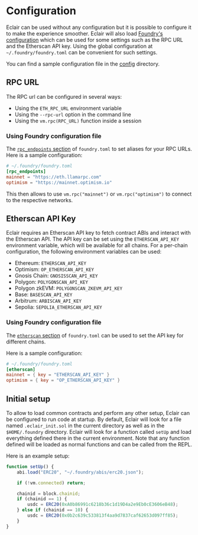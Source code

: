 # Configuration

Eclair can be used without any configuration but it is possible to configure it to make the experience smoother.
Eclair will also load [Foundry's configuration](https://book.getfoundry.sh/reference/config/overview) which can be used for some settings such as the RPC URL and the Etherscan API key.
Using the global configuration at `~/.foundry/foundry.toml` can be convenient for such settings.

You can find a sample configuration file in the [config](https://github.com/eclair-cash/eclair/blob/master/config/foundry.toml) directory.

## RPC URL

The RPC url can be configured in several ways:

- Using the `ETH_RPC_URL` environment variable
- Using the `--rpc-url` option in the command line
- Using the `vm.rpc(RPC_URL)` function inside a session

### Using Foundry configuration file

The [`rpc_endpoints` section](https://book.getfoundry.sh/reference/config/testing#rpc_endpoints) of `foundry.toml` to set aliases for your RPC URLs.
Here is a sample configuration:

```toml
# ~/.foundry/foundry.toml
[rpc_endpoints]
mainnet = "https://eth.llamarpc.com"
optimism = "https://mainnet.optimism.io"
```

This then allows to use `vm.rpc("mainnet")` or `vm.rpc("optimism")` to connect to the respective networks.

## Etherscan API Key

Eclair requires an Etherscan API key to fetch contract ABIs and interact with the Etherscan API.
The API key can be set using the `ETHERSCAN_API_KEY` environment variable, which will be available for all chains.
For a per-chain configuration, the following environment variables can be used:

- Ethereum: `ETHERSCAN_API_KEY`
- Optimism: `OP_ETHERSCAN_API_KEY`
- Gnosis Chain: `GNOSISSCAN_API_KEY`
- Polygon: `POLYGONSCAN_API_KEY`
- Polygon zkEVM: `POLYGONSCAN_ZKEVM_API_KEY`
- Base: `BASESCAN_API_KEY`
- Arbitrum: `ARBISCAN_API_KEY`
- Sepolia: `SEPOLIA_ETHERSCAN_API_KEY`

### Using Foundry configuration file

The [`etherscan` section](https://book.getfoundry.sh/reference/config/etherscan) of `foundry.toml` can be used to set the API key for different chains.

Here is a sample configuration:

```toml
# ~/.foundry/foundry.toml
[etherscan]
mainnet = { key = "ETHERSCAN_API_KEY" }
optimism = { key = "OP_ETHERSCAN_API_KEY" }
```


## Initial setup

To allow to load common contracts and perform any other setup, Eclair can be configured to run code at startup.
By default, Eclair will look for a file named `.eclair_init.sol` in the current directory as well as in the
`$HOME/.foundry` directory.
Eclair will look for a function called `setUp` and load everything defined there in the current environment.
Note that any function defined will be loaded as normal functions and can be called from the REPL.

Here is an example setup:

```javascript
function setUp() {
    abi.load("ERC20", "~/.foundry/abis/erc20.json");

    if (!vm.connected) return;

    chainid = block.chainid;
    if (chainid == 1) {
        usdc = ERC20(0xA0b86991c6218b36c1d19D4a2e9Eb0cE3606eB48);
    } else if (chainid == 10) {
        usdc = ERC20(0x0b2c639c533813f4aa9d7837caf62653d097ff85);
    }
}
```
